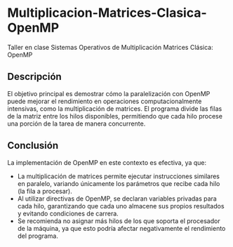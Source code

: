 # Multiplicacion-Matrices-Clasica-OpenMP
Taller en clase Sistemas Operativos de Multiplicación Matrices Clásica: OpenMP

## Descripción
El objetivo principal es demostrar cómo la paralelización con OpenMP puede mejorar el rendimiento en operaciones computacionalmente intensivas, como la multiplicación de matrices. El programa divide las filas de la matriz entre los hilos disponibles, permitiendo que cada hilo procese una porción de la tarea de manera concurrente.

## Conclusión
La implementación de OpenMP en este contexto es efectiva, ya que:
- La multiplicación de matrices permite ejecutar instrucciones similares en paralelo, variando únicamente los parámetros que recibe cada hilo (la fila a procesar).
- Al utilizar directivas de OpenMP, se declaran variables privadas para cada hilo, garantizando que cada uno almacene sus propios resultados y evitando condiciones de carrera.
- Se recomienda no asignar más hilos de los que soporta el procesador de la máquina, ya que esto podría afectar negativamente el rendimiento del programa.
